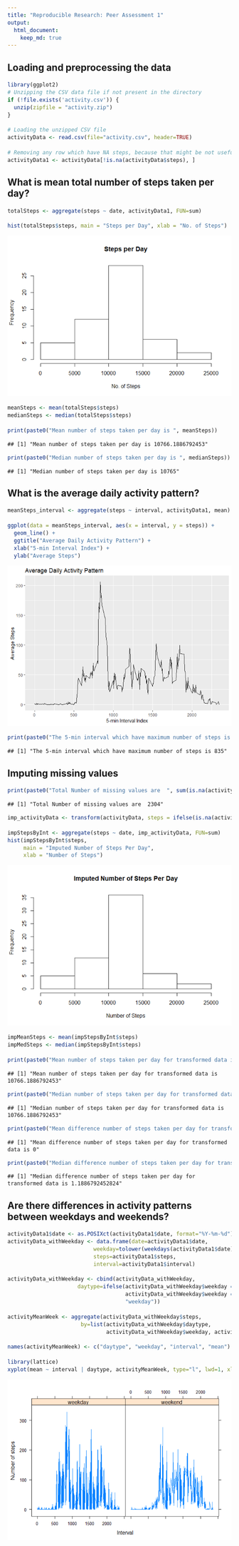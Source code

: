 ```yaml
---
title: "Reproducible Research: Peer Assessment 1"
output: 
  html_document:
    keep_md: true
---
```



## Loading and preprocessing the data


```r
library(ggplot2)
# Unzipping the CSV data file if not present in the directory
if (!file.exists('activity.csv')) {
  unzip(zipfile = "activity.zip")
}

# Loading the unzipped CSV file
activityData <- read.csv(file="activity.csv", header=TRUE)

# Removing any row which have NA steps, because that might be not useful
activityData1 <- activityData[!is.na(activityData$steps), ]
```

## What is mean total number of steps taken per day?

```r
totalSteps <- aggregate(steps ~ date, activityData1, FUN=sum)

hist(totalSteps$steps, main = "Steps per Day", xlab = "No. of Steps")
```

![](PA1_template_files/figure-html/unnamed-chunk-2-1.png)<!-- -->

```r
meanSteps <- mean(totalSteps$steps)
medianSteps <- median(totalSteps$steps)

print(paste0("Mean number of steps taken per day is ", meanSteps))
```

```
## [1] "Mean number of steps taken per day is 10766.1886792453"
```

```r
print(paste0("Median number of steps taken per day is ", medianSteps))
```

```
## [1] "Median number of steps taken per day is 10765"
```


## What is the average daily activity pattern?

```r
meanSteps_interval <- aggregate(steps ~ interval, activityData1, mean)

ggplot(data = meanSteps_interval, aes(x = interval, y = steps)) +
  geom_line() +
  ggtitle("Average Daily Activity Pattern") +
  xlab("5-min Interval Index") +
  ylab("Average Steps") 
```

![](PA1_template_files/figure-html/unnamed-chunk-3-1.png)<!-- -->

```r
print(paste0("The 5-min interval which have maximum number of steps is ", meanSteps_interval$interval[which.max(meanSteps_interval$steps)]))
```

```
## [1] "The 5-min interval which have maximum number of steps is 835"
```


## Imputing missing values

```r
print(paste0("Total Number of missing values are  ", sum(is.na(activityData$steps))))
```

```
## [1] "Total Number of missing values are  2304"
```

```r
imp_activityData <- transform(activityData, steps = ifelse(is.na(activityData$steps), meanSteps_interval$steps[match(activityData$interval, meanSteps_interval$interval)], activityData$steps))

impStepsByInt <- aggregate(steps ~ date, imp_activityData, FUN=sum)
hist(impStepsByInt$steps,
     main = "Imputed Number of Steps Per Day",
     xlab = "Number of Steps")
```

![](PA1_template_files/figure-html/unnamed-chunk-4-1.png)<!-- -->

```r
impMeanSteps <- mean(impStepsByInt$steps)
impMedSteps <- median(impStepsByInt$steps)

print(paste0("Mean number of steps taken per day for transformed data is ", impMeanSteps))
```

```
## [1] "Mean number of steps taken per day for transformed data is 10766.1886792453"
```

```r
print(paste0("Median number of steps taken per day for transformed data is ", impMedSteps))
```

```
## [1] "Median number of steps taken per day for transformed data is 10766.1886792453"
```

```r
print(paste0("Mean difference number of steps taken per day for transformed data is ", impMeanSteps-meanSteps))
```

```
## [1] "Mean difference number of steps taken per day for transformed data is 0"
```

```r
print(paste0("Median difference number of steps taken per day for transformed data is ", impMedSteps-medianSteps))
```

```
## [1] "Median difference number of steps taken per day for transformed data is 1.1886792452824"
```


## Are there differences in activity patterns between weekdays and weekends?


```r
activityData1$date <- as.POSIXct(activityData1$date, format="%Y-%m-%d")
activityData_withWeekday <- data.frame(date=activityData1$date, 
                           weekday=tolower(weekdays(activityData1$date)), 
                           steps=activityData1$steps, 
                           interval=activityData1$interval)

activityData_withWeekday <- cbind(activityData_withWeekday, 
                      daytype=ifelse(activityData_withWeekday$weekday == "saturday" | 
                                     activityData_withWeekday$weekday == "sunday", "weekend", 
                                     "weekday"))

activityMeanWeek <- aggregate(activityData_withWeekday$steps, 
                       by=list(activityData_withWeekday$daytype, 
                               activityData_withWeekday$weekday, activityData_withWeekday$interval), mean)

names(activityMeanWeek) <- c("daytype", "weekday", "interval", "mean")

library(lattice)
xyplot(mean ~ interval | daytype, activityMeanWeek, type="l", lwd=1, xlab="Interval", ylab="Number of steps", layout=c(2,1))
```

![](PA1_template_files/figure-html/unnamed-chunk-5-1.png)<!-- -->
